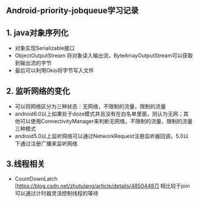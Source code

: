 ## Android-priority-jobqueue学习记录

## 1. java对象序列化
* 对象实现Serializable接口
* ObjectOutputStream 将对象读入输出流，ByteArrayOutputStream可以获取到输出流的字节
* 最后可以利用Okio将字节写入文件

## 2. 监听网络的变化
* 可以将网络区分为三种状态：无网络，不限制的流量，限制的流量
* android6.0以上如果处于doze模式并且没有在白名单里面，则认为无网；其他可以使用ConnectivityManager来判断无网络，不限制的流量，限制的流量三种模式
* android5.0以上监听网络可以通过NetworkRequest注册监听器回调，5.0以下通过注册广播来监听网络

## 3.线程相关
* CountDownLatch  [https://blog.csdn.net/zhutulang/article/details/48504487]
相比较于join 可以通过计时器灵活控制线程的等待